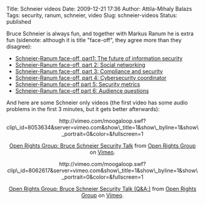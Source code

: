 Title: Schneier videos
Date: 2009-12-21 17:36
Author: Attila-Mihaly Balazs
Tags: security, ranum, schneier, video
Slug: schneier-videos
Status: published

Bruce Schneier is always fun, and together with Markus Ranum he is extra
fun (sidenote: although it is title "face-off", they agree more than
they disagree):

-   [Schneier-Ranum face-off, part1: The future of information
    security](http://searchsecurity.techtarget.com/video/0,297151,sid14_gci1376072,00.html)
-   [Schneier-Ranum face-off, part 2: Social
    networking](http://searchsecurity.techtarget.com/video/0,297151,sid14_gci1376098,00.html)
-   [Schneier-Ranum face-off, part 3: Compliance and
    security](http://searchsecurity.techtarget.com/video/0,297151,sid14_gci1376215,00.html)
-   [Schneier-Ranum face-off, part 4: Cybersecurity
    coordinator](http://searchsecurity.techtarget.com/video/0,297151,sid14_gci1376222,00.html)
-   [Schneier-Ranum face-off part 5: Security
    metrics](http://searchsecurity.techtarget.com/video/0,297151,sid14_gci1376274,00.html)
-   [Schneier-Ranum face-off part 6: Audience
    questions](http://searchsecurity.techtarget.com/video/0,297151,sid14_gci1376328,00.html)

And here are some Schneier only videos (the first video has some audio
problems in the first 3 minutes, but it gets better afterwards):

<p>
<center>
http://vimeo.com/moogaloop.swf?clip\_id=8053634&server=vimeo.com&show\_title=1&show\_byline=1&show\_portrait=0&color=&fullscreen=1

[Open Rights Group: Bruce Schneier Security
Talk](http://vimeo.com/8053634) from [Open Rights
Group](http://vimeo.com/user1287766) on [Vimeo](http://vimeo.com).

<p>
</center>
  

<center>
http://vimeo.com/moogaloop.swf?clip\_id=8062617&server=vimeo.com&show\_title=1&show\_byline=1&show\_portrait=0&color=&fullscreen=1

[Open Rights Group: Bruce Schneier Security Talk
(Q&A;)](http://vimeo.com/8062617) from [Open Rights
Group](http://vimeo.com/user1287766) on [Vimeo](http://vimeo.com).

<p>
</center>
</p>

